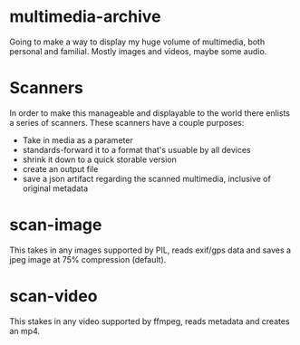 # multimedia-archive

Going to make a way to display my huge volume of multimedia, both personal and familial. Mostly images and videos, maybe some audio.

# Scanners

In order to make this manageable and displayable to the world there enlists a series of scanners. These scanners have a couple purposes:
- Take in media as a parameter
- standards-forward it to a format that's usuable by all devices
- shrink it down to a quick storable version
- create an output file
- save a json artifact regarding the scanned multimedia, inclusive of original metadata

# scan-image

This takes in any images supported by PIL, reads exif/gps data and saves a jpeg image at 75% compression (default).

# scan-video

This stakes in any video supported by ffmpeg, reads metadata and creates an mp4.